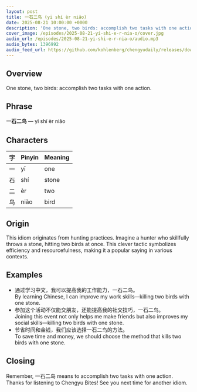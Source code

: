 ```yaml
---
layout: post
title: 一石二鸟 (yī shí èr niǎo)
date: 2025-08-21 10:00:00 +0000
description: 'One stone, two birds: accomplish two tasks with one action.'
cover_image: /episodes/2025-08-21-yi-shi-e-r-nia-o/cover.jpg
audio_url: /episodes/2025-08-21-yi-shi-e-r-nia-o/audio.mp3
audio_bytes: 1396992
audio_feed_url: https://github.com/kohlenberg/chengyudaily/releases/download/v20250821-yi-shi-e-r-nia-o/2025-08-21-yi-shi-e-r-nia-o.mp3
---
```



## Overview
One stone, two birds: accomplish two tasks with one action.

## Phrase
**一石二鸟** — yī shí èr niǎo

## Characters

| 字 | Pinyin | Meaning          |
|----|--------|------------------|
| 一  | yī     | one              |
| 石  | shí    | stone            |
| 二  | èr     | two              |
| 鸟  | niǎo   | bird             |

## Origin
This idiom originates from hunting practices. Imagine a hunter who skillfully throws a stone, hitting two birds at once. This clever tactic symbolizes efficiency and resourcefulness, making it a popular saying in various contexts.

## Examples
- 通过学习中文，我可以提高我的工作能力，一石二鸟。<br>By learning Chinese, I can improve my work skills—killing two birds with one stone.
- 参加这个活动不仅能交朋友，还能提高我的社交技巧，一石二鸟。<br>Joining this event not only helps me make friends but also improves my social skills—killing two birds with one stone.
- 节省时间和金钱，我们应该选择一石二鸟的方法。<br>To save time and money, we should choose the method that kills two birds with one stone.

## Closing
Remember, 一石二鸟 means to accomplish two tasks with one action. Thanks for listening to Chengyu Bites! See you next time for another idiom.
